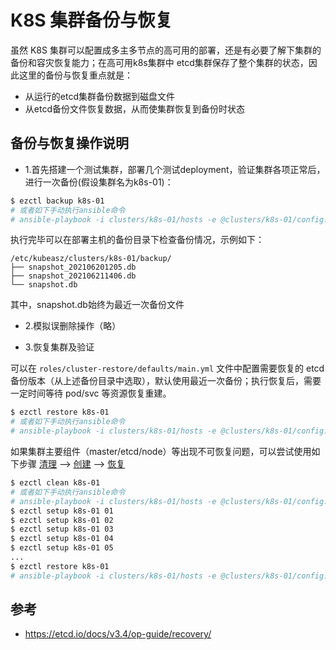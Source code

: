# K8S 集群备份与恢复

虽然 K8S 集群可以配置成多主多节点的高可用的部署，还是有必要了解下集群的备份和容灾恢复能力；在高可用k8s集群中 etcd集群保存了整个集群的状态，因此这里的备份与恢复重点就是：

- 从运行的etcd集群备份数据到磁盘文件
- 从etcd备份文件恢复数据，从而使集群恢复到备份时状态

## 备份与恢复操作说明

- 1.首先搭建一个测试集群，部署几个测试deployment，验证集群各项正常后，进行一次备份(假设集群名为k8s-01)：

``` bash
$ ezctl backup k8s-01
# 或者如下手动执行ansible命令
# ansible-playbook -i clusters/k8s-01/hosts -e @clusters/k8s-01/config.yml  playbooks/94.backup.yml
```

执行完毕可以在部署主机的备份目录下检查备份情况，示例如下：

```
/etc/kubeasz/clusters/k8s-01/backup/
├── snapshot_202106201205.db
├── snapshot_202106211406.db
└── snapshot.db
```
其中，snapshot.db始终为最近一次备份文件

- 2.模拟误删除操作（略）

- 3.恢复集群及验证

可以在 `roles/cluster-restore/defaults/main.yml` 文件中配置需要恢复的 etcd备份版本（从上述备份目录中选取），默认使用最近一次备份；执行恢复后，需要一定时间等待 pod/svc 等资源恢复重建。

``` bash
$ ezctl restore k8s-01
# 或者如下手动执行ansible命令
# ansible-playbook -i clusters/k8s-01/hosts -e @clusters/k8s-01/config.yml  playbooks/95.restore.yml
```
如果集群主要组件（master/etcd/node）等出现不可恢复问题，可以尝试使用如下步骤 [清理]() --> [创建]() --> [恢复]()

``` bash
$ ezctl clean k8s-01
# 或者如下手动执行ansible命令
# ansible-playbook -i clusters/k8s-01/hosts -e @clusters/k8s-01/config.yml  playbooks/99.clean.yml
$ ezctl setup k8s-01 01
$ ezctl setup k8s-01 02
$ ezctl setup k8s-01 03
$ ezctl setup k8s-01 04
$ ezctl setup k8s-01 05
...
$ ezctl restore k8s-01
# ansible-playbook -i clusters/k8s-01/hosts -e @clusters/k8s-01/config.yml  playbooks/95.restore.yml
```

## 参考

- https://etcd.io/docs/v3.4/op-guide/recovery/
